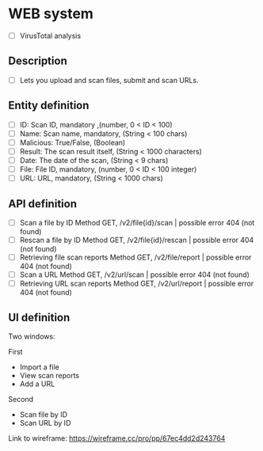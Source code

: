# WEB system
- [ ] VirusTotal analysis

## Description
- [ ] Lets you upload and scan files, submit and scan URLs.

## Entity definition
- [ ] ID: Scan ID, mandatory ,(number, 0 < ID < 100)
- [ ] Name: Scan name, mandatory, (String < 100 chars)
- [ ] Malicious: True/False, (Boolean)
- [ ] Result: The scan result itself, (String < 1000 characters)
- [ ] Date: The date of the scan, (String < 9 chars)
- [ ] File: File ID, mandatory, (number, 0 < ID < 100 integer)
- [ ] URL: URL, mandatory, (String < 1000 chars)
 
## API definition
- [ ] Scan a file by ID Method GET, /v2/file{id}/scan | possible error 404 (not found)
- [ ] Rescan a file by ID Method GET, /v2/file{id}/rescan | possible error 404 (not found)
- [ ] Retrieving file scan reports Method GET, /v2/file/report | possible error 404 (not found)
- [ ] Scan a URL Method GET, /v2/url/scan | possible error 404 (not found)
- [ ] Retrieving URL scan reports Method GET, /v2/url/report | possible error 404 (not found)

## UI definition
Two windows:
   
First
- Import a file
- View scan reports
- Add a URL
   
Second
- Scan file by ID
- Scan URL by ID
 
Link to wireframe: https://wireframe.cc/pro/pp/67ec4dd2d243764

